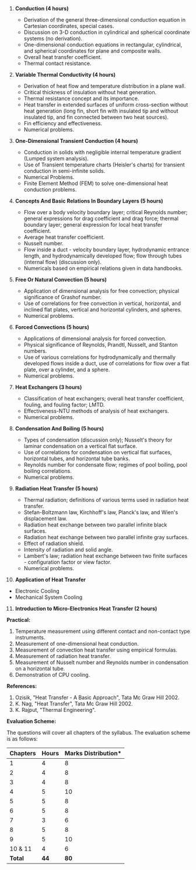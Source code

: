 1. **Conduction (4 hours)**
   * Derivation of the general three-dimensional conduction equation in Cartesian coordinates, special cases.
   * Discussion on 3-D conduction in cylindrical and spherical coordinate systems (no derivation).
   * One-dimensional conduction equations in rectangular, cylindrical, and spherical coordinates for plane and composite walls.
   * Overall heat transfer coefficient.
   * Thermal contact resistance.

2. **Variable Thermal Conductivity (4 hours)**
   * Derivation of heat flow and temperature distribution in a plane wall.
   * Critical thickness of insulation without heat generation.
   * Thermal resistance concept and its importance.
   * Heat transfer in extended surfaces of uniform cross-section without heat generation (long fin, short fin with insulated tip and without insulated tip, and fin connected between two heat sources).
   * Fin efficiency and effectiveness.
   * Numerical problems.

3. **One-Dimensional Transient Conduction (4 hours)**
   * Conduction in solids with negligible internal temperature gradient (Lumped system analysis).
   * Use of Transient temperature charts (Heisler's charts) for transient conduction in semi-infinite solids.
   * Numerical Problems.
   * Finite Element Method (FEM) to solve one-dimensional heat conduction problems.

4. **Concepts And Basic Relations In Boundary Layers (5 hours)**
   * Flow over a body velocity boundary layer; critical Reynolds number; general expressions for drag coefficient and drag force; thermal boundary layer; general expression for local heat transfer coefficient.
   * Average heat transfer coefficient.
   * Nusselt number.
   * Flow inside a duct - velocity boundary layer, hydrodynamic entrance length, and hydrodynamically developed flow; flow through tubes (internal flow) (discussion only).
   * Numericals based on empirical relations given in data handbooks.

5. **Free Or Natural Convection (5 hours)**
   * Application of dimensional analysis for free convection; physical significance of Grashof number.
   * Use of correlations for free convection in vertical, horizontal, and inclined flat plates, vertical and horizontal cylinders, and spheres.
   * Numerical problems.

6. **Forced Convections (5 hours)**
   * Applications of dimensional analysis for forced convection.
   * Physical significance of Reynolds, Prandtl, Nusselt, and Stanton numbers.
   * Use of various correlations for hydrodynamically and thermally developed flows inside a duct, use of correlations for flow over a flat plate, over a cylinder, and a sphere.
   * Numerical problems.

7. **Heat Exchangers (3 hours)**
   * Classification of heat exchangers; overall heat transfer coefficient, fouling, and fouling factor; LMTD.
   * Effectiveness-NTU methods of analysis of heat exchangers.
   * Numerical problems.

8. **Condensation And Boiling (5 hours)**
   * Types of condensation (discussion only); Nusselt's theory for laminar condensation on a vertical flat surface.
   * Use of correlations for condensation on vertical flat surfaces, horizontal tubes, and horizontal tube banks.
   * Reynolds number for condensate flow; regimes of pool boiling, pool boiling correlations.
   * Numerical problems.

9. **Radiation Heat Transfer (5 hours)**
   * Thermal radiation; definitions of various terms used in radiation heat transfer.
   * Stefan-Boltzmann law, Kirchhoff's law, Planck's law, and Wien's displacement law.
   * Radiation heat exchange between two parallel infinite black surfaces.
   * Radiation heat exchange between two parallel infinite gray surfaces.
   * Effect of radiation shield.
   * Intensity of radiation and solid angle.
   * Lambert's law; radiation heat exchange between two finite surfaces - configuration factor or view factor.
   * Numerical problems.

10. **Application of Heat Transfer**
   * Electronic Cooling
   * Mechanical System Cooling

11. **Introduction to Micro-Electronics Heat Transfer (2 hours)**

**Practical:**

1. Temperature measurement using different contact and non-contact type instruments.
2. Measurement of one-dimensional heat conduction.
3. Measurement of convection heat transfer using empirical formulas.
4. Measurement of radiation heat transfer.
5. Measurement of Nusselt number and Reynolds number in condensation on a horizontal tube.
6. Demonstration of CPU cooling.

**References:**

1. Ozisik, "Heat Transfer - A Basic Approach", Tata Mc Graw Hill 2002.
2. K. Nag, "Heat Transfer", Tata Mc Graw Hill 2002.
3. K. Rajput, "Thermal Engineering".

**Evaluation Scheme:**

The questions will cover all chapters of the syllabus. The evaluation scheme is as follows:

| Chapters  | Hours  | Marks Distribution* |
| --------- | ------ | ------------------- |
| 1         | 4      | 8                   |
| 2         | 4      | 8                   |
| 3         | 4      | 8                   |
| 4         | 5      | 10                  |
| 5         | 5      | 8                   |
| 6         | 5      | 8                   |
| 7         | 3      | 6                   |
| 8         | 5      | 8                   |
| 9         | 5      | 10                  |
| 10 & 11   | 4      | 6                   |
| **Total** | **44** | **80**              |

